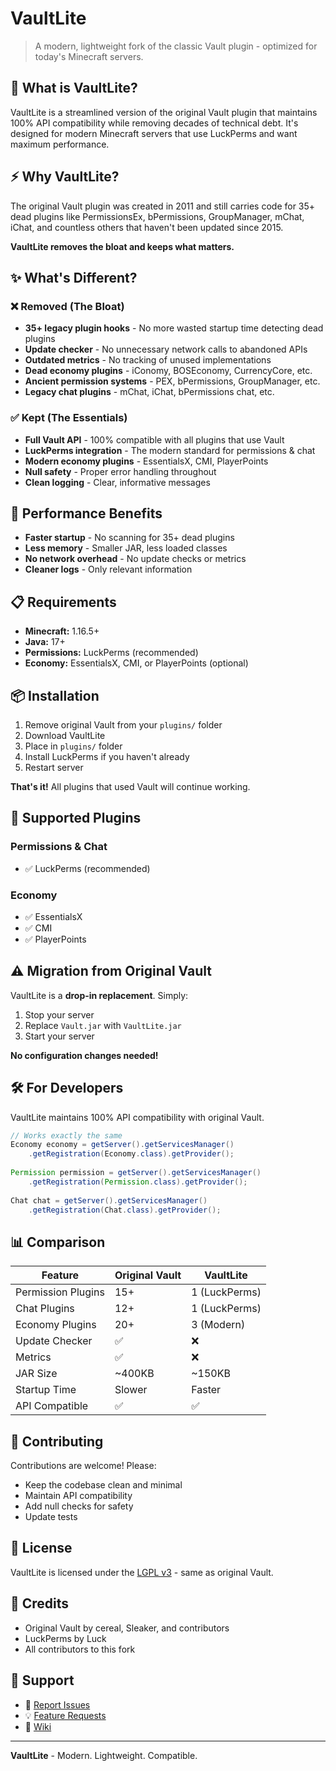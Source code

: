 # VaultLite

> A modern, lightweight fork of the classic Vault plugin - optimized for today's Minecraft servers.

## 🎯 What is VaultLite?

VaultLite is a streamlined version of the original Vault plugin that maintains 100% API compatibility while removing decades of technical debt. It's designed for modern Minecraft servers that use LuckPerms and want maximum performance.

## ⚡ Why VaultLite?

The original Vault plugin was created in 2011 and still carries code for 35+ dead plugins like PermissionsEx, bPermissions, GroupManager, mChat, iChat, and countless others that haven't been updated since 2015.

**VaultLite removes the bloat and keeps what matters.**

## ✨ What's Different?

### ❌ Removed (The Bloat)
- **35+ legacy plugin hooks** - No more wasted startup time detecting dead plugins
- **Update checker** - No unnecessary network calls to abandoned APIs
- **Outdated metrics** - No tracking of unused implementations
- **Dead economy plugins** - iConomy, BOSEconomy, CurrencyCore, etc.
- **Ancient permission systems** - PEX, bPermissions, GroupManager, etc.
- **Legacy chat plugins** - mChat, iChat, bPermissions chat, etc.

### ✅ Kept (The Essentials)
- **Full Vault API** - 100% compatible with all plugins that use Vault
- **LuckPerms integration** - The modern standard for permissions & chat
- **Modern economy plugins** - EssentialsX, CMI, PlayerPoints
- **Null safety** - Proper error handling throughout
- **Clean logging** - Clear, informative messages

## 🚀 Performance Benefits

- **Faster startup** - No scanning for 35+ dead plugins
- **Less memory** - Smaller JAR, less loaded classes
- **No network overhead** - No update checks or metrics
- **Cleaner logs** - Only relevant information

## 📋 Requirements

- **Minecraft:** 1.16.5+
- **Java:** 17+
- **Permissions:** LuckPerms (recommended)
- **Economy:** EssentialsX, CMI, or PlayerPoints (optional)

## 📦 Installation

1. Remove original Vault from your `plugins/` folder
2. Download VaultLite
3. Place in `plugins/` folder
4. Install LuckPerms if you haven't already
5. Restart server

**That's it!** All plugins that used Vault will continue working.

## 🔌 Supported Plugins

### Permissions & Chat
- ✅ LuckPerms (recommended)

### Economy
- ✅ EssentialsX
- ✅ CMI
- ✅ PlayerPoints

## ⚠️ Migration from Original Vault

VaultLite is a **drop-in replacement**. Simply:
1. Stop your server
2. Replace `Vault.jar` with `VaultLite.jar`
3. Start your server

**No configuration changes needed!**

## 🛠️ For Developers

VaultLite maintains 100% API compatibility with original Vault.
```java
// Works exactly the same
Economy economy = getServer().getServicesManager()
    .getRegistration(Economy.class).getProvider();
    
Permission permission = getServer().getServicesManager()
    .getRegistration(Permission.class).getProvider();
    
Chat chat = getServer().getServicesManager()
    .getRegistration(Chat.class).getProvider();
```

## 📊 Comparison

| Feature | Original Vault | VaultLite |
|---------|---------------|-----------|
| Permission Plugins | 15+ | 1 (LuckPerms) |
| Chat Plugins | 12+ | 1 (LuckPerms) |
| Economy Plugins | 20+ | 3 (Modern) |
| Update Checker | ✅ | ❌ |
| Metrics | ✅ | ❌ |
| JAR Size | ~400KB | ~150KB |
| Startup Time | Slower | Faster |
| API Compatible | ✅ | ✅ |

## 🤝 Contributing

Contributions are welcome! Please:
- Keep the codebase clean and minimal
- Maintain API compatibility
- Add null checks for safety
- Update tests

## 📜 License

VaultLite is licensed under the [LGPL v3](LICENSE) - same as original Vault.

## 🙏 Credits

- Original Vault by cereal, Sleaker, and contributors
- LuckPerms by Luck
- All contributors to this fork

## 💬 Support

- 🐛 [Report Issues](https://github.com/[seu-usuario]/VaultLite/issues)
- 💡 [Feature Requests](https://github.com/[seu-usuario]/VaultLite/discussions)
- 📖 [Wiki](https://github.com/[seu-usuario]/VaultLite/wiki)

---

**VaultLite** - Modern. Lightweight. Compatible.
